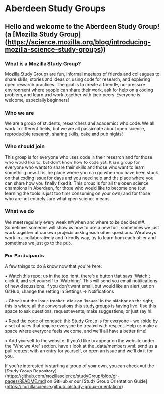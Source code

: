# Aberdeen Study Groups

## Hello and welcome to the Aberdeen Study Group! (a [Mozilla Study Group] (https://science.mozilla.org/blog/introducing-mozilla-science-study-groups))

### What is a Mozilla Study Group?

Mozilla Study Groups are fun, informal meetups of friends and colleagues to share skills, stories and ideas on using code for research, and exploring open research practices. The goal is to create a friendly, no-pressure environment where people can share their work, ask for help on a coding problem, and learn and work together with their peers. Everyone is welcome, especially beginners! 


### Who we are

We are a group of students, researchers and academics who code. We all work in different fields, but we are all passionate about open science, reproducible research, sharing skills, cake and pub nights! 


### Who should join

This group is for everyone who uses code in their research and for those who would like to, but don’t know how to code yet. It is a group for everyone who wants to share their skills and those who want to learn something new. 
It is the place where you can go when you have been stuck on that coding issue for days and you need help and the place where you can share how you finally fixed it.
This group is for all the open science champions in Aberdeen, for those who would like to become one (but learning the tools is just too time consuming on your own) and for those who are not entirely sure what open science means.


### What we do

We meet regularly every week ##(when and where to be decided)##. Sometimes someone will show us how to use a new tool, sometimes we just work together at our own projects asking each other questions. We always work in a collaboratively and friendly way, try to learn from each other and sometimes we just go to the pub.


### For Participants

A few things to do & know now that you're here:

•	Watch this repo: up in the top right, there's a button that says 'Watch'; click it, and set yourself to 'Watching'. This will send you email notifications of new discussions. If you don't want email, but would like an alert just on GitHub, change the setting in Settings -> Notifications 

•	Check out the issue tracker: click on 'issues' in the sidebar on the right; this is where all the conversations this study groups is having live. Use this space to ask questions, request events, make suggestions, or just say hi.

•	Read the code of conduct: this Study Group is for everyone - we abide by a set of rules that require everyone be treated with respect. Help us make a space where everyone feels welcome, and we'll all have a better time!

•	Add yourself to the website: If you'd like to appear on the website under the 'Who we Are' section, have a look at the _data/members.yml; send us a pull request with an entry for yourself, or open an issue and we'll do it for you.

If you're interested in starting a group of your own, you can check out the [Study Group Repository] (https://github.com/mozillascience/studyGroup/blob/gh-pages/README.md) on GitHub or our [Study Group Orientation Guide] (https://mozillascience.github.io/study-group-orientation/)







